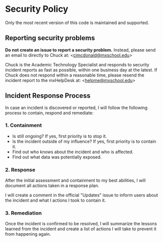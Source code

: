 # Security Policy
Only the most recent version of this code is maintained and supported.

## Reporting security problems
**Do not create an issue to report a security problem.**
Instead, please send an email to directly to Chuck at:  \<cjmcdonald@mxschool.edu\>

Chuck is the Academic Technology Specialist and responds to security incident reports as fast as possible, within one business day at the latest. If Chuck does not respond within a reasonable time, please resend the incident report to the mxHelpDesk at: \<helpme@mxschool.edu\>

## Incident Response Process
In case an incident is discovered or reported, I will follow the following process to contain, respond and remediate:

### 1. Containment
* Is still ongoing? If yes, first priority is to stop it.
* Is the incident outside of my influence? If yes, first priority is to contain it.
* Find out who knows about the incident and who is affected.
* Find out what data was potentially exposed.

### 2. Response
After the initial assessment and containment to my best abilities, I will document all actions taken in a response plan.

I will create a comment in the official "Updates" issue to inform users about the incident and what I actions I took to contain it.

### 3. Remediation
Once the incident is confirmed to be resolved, I will summarize the lessons learned from the incident and create a list of actions I will take to prevent it from happening again.
